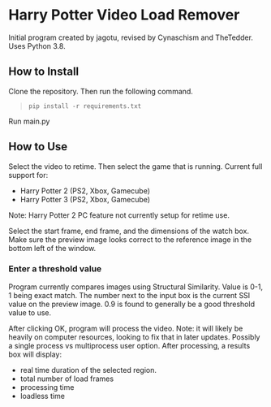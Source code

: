 # Harry Potter Video Load Remover  
Initial program created by jagotu, revised by Cynaschism and TheTedder.
Uses Python 3.8.
## How to Install  
Clone the repository.
Then run the following command.

>`pip install -r requirements.txt`

Run main.py

## How to Use
Select the video to retime.
Then select the game that is running.
Current full support for:
- Harry Potter 2 (PS2, Xbox, Gamecube)  
- Harry Potter 3 (PS2, Xbox, Gamecube)  

Note: Harry Potter 2 PC feature not currently setup for retime use.

Select the start frame, end frame, and the dimensions of the watch box. Make sure the preview image looks correct to the reference image in the bottom left of the window.

### Enter a threshold value
Program currently compares images using Structural Similarity. Value is 0-1, 1 being exact match.
The number next to the input box is the current SSI value on the preview image.
0.9 is found to generally be a good threshold value to use.

After clicking OK, program will process the video.
Note: it will likely be heavily on computer resources, looking to fix that in later updates. Possibly a single process vs multiprocess user option.
After processing, a results box will display:
- real time duration of the selected region.
- total number of load frames
- processing time
- loadless time


